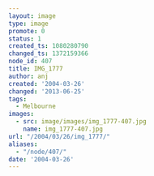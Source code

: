 ```yaml
---
layout: image
type: image
promote: 0
status: 1
created_ts: 1080280790
changed_ts: 1372159366
node_id: 407
title: IMG_1777
author: anj
created: '2004-03-26'
changed: '2013-06-25'
tags:
  - Melbourne
images:
  - src: image/images/img_1777-407.jpg
    name: img_1777-407.jpg
url: "/2004/03/26/img_1777/"
aliases:
  - "/node/407/"
date: '2004-03-26'
---
```


